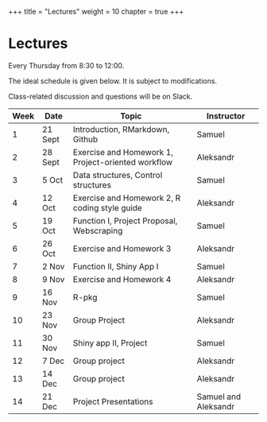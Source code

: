 +++
title = "Lectures"
weight = 10
chapter = true
+++

# Lectures

Every Thursday from 8:30 to 12:00.

The ideal schedule is given below. It is subject to modifications.

Class-related discussion and questions will be on Slack. <!-- do not forget to register [here](https://shiny.samorso.ch/fillingform/).-->

| Week | Date | Topic | Instructor |   
|---|---|---|---|   
| 1 | 21 Sept | Introduction, RMarkdown, Github | Samuel |   
| 2 | 28 Sept | Exercise and Homework 1, Project-oriented workflow | Aleksandr |
| 3 | 5 Oct | Data structures, Control structures | Samuel |
| 4 | 12 Oct | Exercise and Homework 2, R coding style guide | Aleksandr |
| 5 | 19 Oct | Function I, Project Proposal, Webscraping | Samuel |
| 6 | 26 Oct | Exercise and Homework 3 | Aleksandr | 
| 7 | 2 Nov | Function II, Shiny App I | Samuel |
| 8 | 9 Nov| Exercise and Homework 4 | Aleksandr |
| 9 | 16 Nov | R-pkg | Samuel |
| 10 | 23 Nov | Group Project | Aleksandr |
| 11 | 30 Nov | Shiny app II, Project | Samuel | 
| 12 | 7 Dec |  Group project | Aleksandr |
| 13 | 14 Dec | Group project | Aleksandr | 
| 14 | 21 Dec | Project Presentations | Samuel and Aleksandr| 

